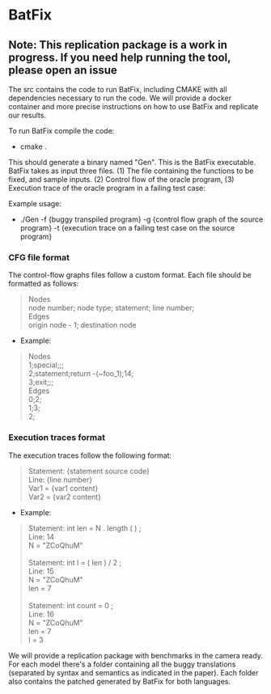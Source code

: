 # BatFix

## Note: This replication package is a work in progress. If you need help running the tool, please open an issue


The src contains the code to run BatFix, including CMAKE with all dependencies
necessary to run the code. We will provide a docker container and more precise
instructions on how to use BatFix and replicate our results.

To run BatFix compile the code:
* cmake .

This should generate a binary named "Gen". This is the BatFix executable.
BatFix takes as input three files. (1) The file containing the functions to be fixed, 
and sample inputs. (2) Control flow of the oracle program, (3) Execution trace of
the oracle program in a failing test case:

Example usage:
* ./Gen
  -f {buggy transpiled program}
  -g {control flow graph of the source program}
  -t {execution trace on a failing test case on the source program}

### CFG file format


The control-flow graphs files follow a custom format. Each file should be formatted as follows:

> Nodes \
node number; node type; statement; line number; \
Edges \
origin node - 1; destination node

* Example:

>Nodes\
1;special;;;\
2;statement;return -(~foo_1);14;\
3;exit;;;\
Edges\
0;2;\
1;3;\
2;


### Execution traces format

The execution traces follow the following format:

> Statement: {statement source code} \
Line: {line number} \
Var1 = {var1 content} \
Var2 = {var2 content}

* Example:

> Statement: int len = N . length ( ) ; \
Line: 14 \
N = "ZCoQhuM" \
\
Statement: int l = ( len ) / 2 ; \
Line: 15 \
N = "ZCoQhuM" \
len = 7 \
\
Statement: int count = 0 ; \
Line: 16 \
N = "ZCoQhuM" \
len = 7 \
l = 3


We will provide a replication package with benchmarks in the camera ready.
For each model there's a folder containing all the buggy translations (separated by syntax
and semantics as indicated in the paper). Each folder also contains the patched generated by BatFix for
both languages. 
